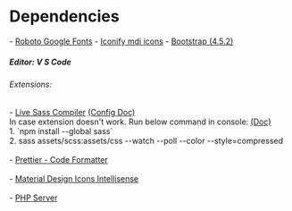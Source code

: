 <h1>Dependencies</h1>
- <a href="https://fonts.google.com/specimen/Roboto?query=roboto">Roboto Google Fonts</a>
- <a href="https://iconify.design/icon-sets/mdi/">Iconify mdi icons</a>
- <a href="https://getbootstrap.com/docs/4.5/getting-started/introduction/">Bootstrap (4.5.2)</a>

<h5>Editor: V S Code</h5>
<h6>Extensions: </h6>
- <a href="https://marketplace.visualstudio.com/items?itemName=ritwickdey.live-sass">Live Sass Compiler</a> <a href="https://ritwickdey.github.io/vscode-live-sass-compiler/docs/settings.html">(Config Doc)</a> <br/>
In case extension doesn't work. Run below command in console: <a href="https://sass-lang.com/documentation/cli/dart-sass">(Doc)</a><br/>
1. `npm install --global sass` <br/>
2. sass assets/scss:assets/css --watch --poll --color --style=compressed <br/><br/>
- <a href="https://marketplace.visualstudio.com/items?itemName=esbenp.prettier-vscode">Prettier - Code Formatter</a><br/><br/>
- <a href="https://marketplace.visualstudio.com/items?itemName=lukas-tr.materialdesignicons-intellisense">Material Design Icons Intellisense</a><br/><br/>
- <a href="https://marketplace.visualstudio.com/items?itemName=brapifra.phpserver">PHP Server</a>
